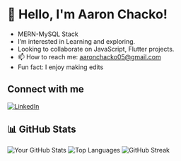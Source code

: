 # 👋 Hello, I'm Aaron Chacko!

-  MERN-MySQL Stack
-  I’m interested in Learning and exploring.
-  Looking to collaborate on JavaScript, Flutter projects.
- 📫 How to reach me: aaronchacko05@gmail.com
-  Fun fact: I enjoy making edits

## Connect with me
[![LinkedIn](https://img.shields.io/badge/LinkedIn-0077B5?style=for-the-badge&logo=linkedin&logoColor=white)](https://www.linkedin.com/in/aaron-chacko/)

## 📊 GitHub Stats

![Your GitHub Stats](https://github-readme-stats.vercel.app/api?username=Aaron-Chacko&show_icons=true&theme=radical)
![Top Languages](https://github-readme-stats.vercel.app/api/top-langs/?username=Aaron-Chacko&layout=compact&theme=radical)
![GitHub Streak](https://streak-stats.demolab.com/?user=Aaron-Chacko&theme=radical)

<!---
Aaron-Chacko/Aaron-Chacko is a ✨ special ✨ repository because its `README.md` (this file) appears on your GitHub profile.
You can click the Preview link to take a look at your changes.
--->
